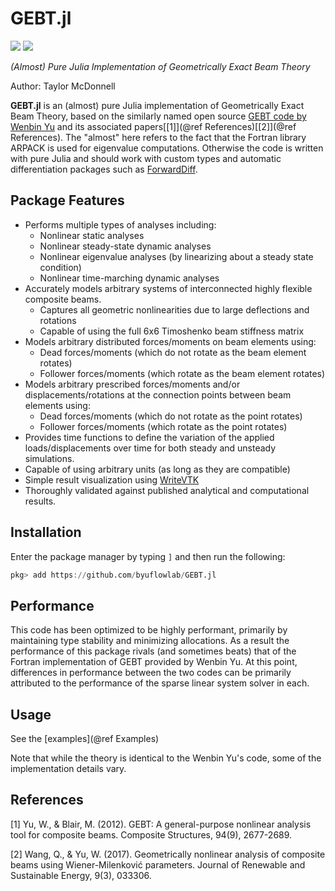 # GEBT.jl

[![](https://img.shields.io/badge/docs-dev-blue.svg)](https://flow.byu.edu/GEBT.jl/dev)
![](https://github.com/byuflowlab/GEBT.jl/workflows/Run%20tests/badge.svg)

*(Almost) Pure Julia Implementation of Geometrically Exact Beam Theory*

Author: Taylor McDonnell

**GEBT.jl** is an (almost) pure Julia implementation of Geometrically Exact Beam Theory, based on the similarly named open source [GEBT code by Wenbin Yu](https://cdmhub.org/resources/367) and its associated papers[[1]](@ref References)[[2]](@ref References).  The "almost" here refers to the fact that the Fortran library ARPACK is used for eigenvalue computations.  Otherwise the code is written with pure Julia and should work with custom types and automatic differentiation packages such as [ForwardDiff](https://github.com/JuliaDiff/ForwardDiff.jl).

## Package Features
 - Performs multiple types of analyses including:
    - Nonlinear static analyses
    - Nonlinear steady-state dynamic analyses
    - Nonlinear eigenvalue analyses (by linearizing about a steady state condition)
    - Nonlinear time-marching dynamic analyses
 - Accurately models arbitrary systems of interconnected highly flexible composite beams.
    - Captures all geometric nonlinearities due to large deflections and rotations
    - Capable of using the full 6x6 Timoshenko beam stiffness matrix
 - Models arbitrary distributed forces/moments on beam elements using:
    - Dead forces/moments (which do not rotate as the beam element rotates)
    - Follower forces/moments (which rotate as the beam element rotates)
 - Models arbitrary prescribed forces/moments and/or displacements/rotations at the connection points between beam elements using:
    - Dead forces/moments (which do not rotate as the point rotates)
    - Follower forces/moments (which rotate as the point rotates)
 - Provides time functions to define the variation of the applied loads/displacements over time for both steady and unsteady simulations.
 - Capable of using arbitrary units (as long as they are compatible)
 - Simple result visualization using [WriteVTK](https://github.com/jipolanco/WriteVTK.jl)
 - Thoroughly validated against published analytical and computational results.

## Installation

Enter the package manager by typing `]` and then run the following:

```julia
pkg> add https://github.com/byuflowlab/GEBT.jl
```

## Performance

This code has been optimized to be highly performant, primarily by maintaining type stability and minimizing allocations.  As a result the performance of this package rivals (and sometimes beats) that of the Fortran implementation of GEBT provided by Wenbin Yu.  At this point, differences in performance between the two codes can be primarily attributed to the performance of the sparse linear system solver in each.

## Usage

See the [examples](@ref Examples)

Note that while the theory is identical to the Wenbin Yu's code, some of the implementation details vary.

## References
[1] Yu, W., & Blair, M. (2012).
GEBT: A general-purpose nonlinear analysis tool for composite beams.
Composite Structures, 94(9), 2677-2689.

[2] Wang, Q., & Yu, W. (2017).
Geometrically nonlinear analysis of composite beams using Wiener-Milenković parameters.
Journal of Renewable and Sustainable Energy, 9(3), 033306.
